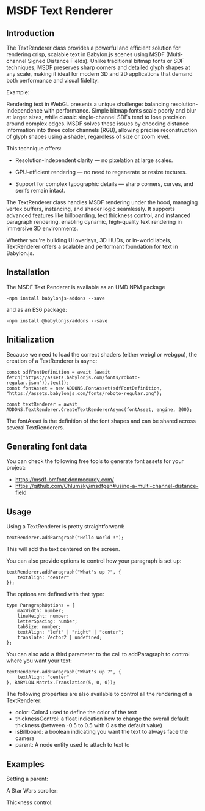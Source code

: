 # MSDF Text Renderer

## Introduction
The TextRenderer class provides a powerful and efficient solution for rendering crisp, scalable text in Babylon.js scenes using MSDF (Multi-channel Signed Distance Fields). Unlike traditional bitmap fonts or SDF techniques, MSDF preserves sharp corners and detailed glyph shapes at any scale, making it ideal for modern 3D and 2D applications that demand both performance and visual fidelity.

Example:

<Playground id="#6RLCWP#16" title="TextRenderer example" description="Example of using a TextRenderer"/>

Rendering text in WebGL presents a unique challenge: balancing resolution-independence with performance. Simple bitmap fonts scale poorly and blur at larger sizes, while classic single-channel SDFs tend to lose precision around complex edges. MSDF solves these issues by encoding distance information into three color channels (RGB), allowing precise reconstruction of glyph shapes using a shader, regardless of size or zoom level.

This technique offers:

* Resolution-independent clarity — no pixelation at large scales.

* GPU-efficient rendering — no need to regenerate or resize textures.

* Support for complex typographic details — sharp corners, curves, and serifs remain intact.

The TextRenderer class handles MSDF rendering under the hood, managing vertex buffers, instancing, and shader logic seamlessly. It supports advanced features like billboarding, text thickness control, and instanced paragraph rendering, enabling dynamic, high-quality text rendering in immersive 3D environments.

Whether you're building UI overlays, 3D HUDs, or in-world labels, TextRenderer offers a scalable and performant foundation for text in Babylon.js.

## Installation

The MSDF Text Renderer is available as an UMD NPM package

```shell
-npm install babylonjs-addons --save
```

and as an ES6 package:

```shell
-npm install @babylonjs/addons --save
```

## Initialization

Because we need to load the correct shaders (either webgl or webgpu), the creation of a TextRenderer is async:

```
const sdfFontDefinition = await (await fetch("https://assets.babylonjs.com/fonts/roboto-regular.json")).text();
const fontAsset = new ADDONS.FontAsset(sdfFontDefinition, "https://assets.babylonjs.com/fonts/roboto-regular.png");

const textRenderer = await ADDONS.TextRenderer.CreateTextRendererAsync(fontAsset, engine, 200);
```

The fontAsset is the definition of the font shapes and can be shared across several TextRenderers.

## Generating font data

You can check the following free tools to generate font assets for your project:

* https://msdf-bmfont.donmccurdy.com/
* https://github.com/Chlumsky/msdfgen#using-a-multi-channel-distance-field

## Usage

Using a TextRenderer is pretty straightforward:

```
textRenderer.addParagraph("Hello World !");
```

This will add the text centered on the screen.

You can also provide options to control how your paragraph is set up:

```
textRenderer.addParagraph("What's up ?", {
    textAlign: "center"
});
```

The options are defined with that type:

```
type ParagraphOptions = {
    maxWidth: number;
    lineHeight: number;
    letterSpacing: number;
    tabSize: number;
    textAlign: "left" | "right" | "center";
    translate: Vector2 | undefined;
};
```

You can also add a third parameter to the call to addParagraph to control where you want your text:

```
textRenderer.addParagraph("What's up ?", {
    textAlign: "center"
}, BABYLON.Matrix.Translation(5, 0, 0));
```

The following properties are also available to control all the rendering of a TextRenderer:

* color: Color4 used to define the color of the text
* thicknessControl: a float indication how to change the overall default thickness (between -0.5 to 0.5 with 0 as the default value)
* isBillboard: a boolean indicating you want the text to always face the camera
* parent: A node entity used to attach to text to


## Examples

Setting a parent:

<Playground id="#6RLCWP#21" title="TextRenderer" description="Setting a parent"/>

A Star Wars scroller:

<Playground id="#6RLCWP#29" title="TextRenderer" description="Star Wars scroller"/>

Thickness control:

<Playground id="#IABMEZ#3" title="TextRenderer" description="Thickness control"/>
